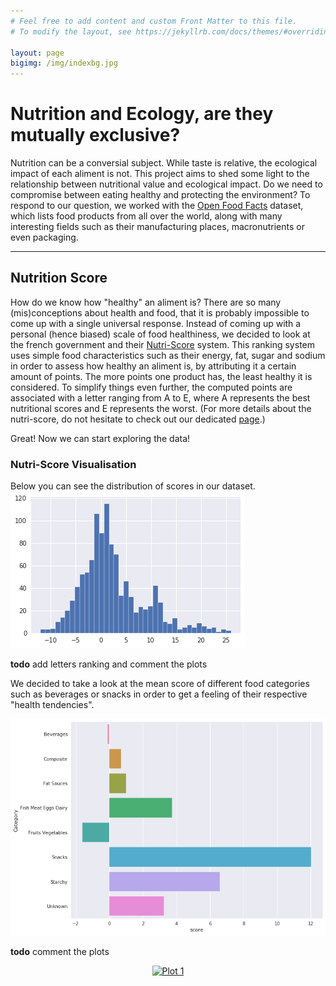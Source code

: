```yaml
---
# Feel free to add content and custom Front Matter to this file.
# To modify the layout, see https://jekyllrb.com/docs/themes/#overriding-theme-defaults

layout: page
bigimg: /img/indexbg.jpg
---
```


# Nutrition and Ecology, are they mutually exclusive?
Nutrition can be a conversial subject.
While taste is relative, the ecological impact of each aliment is not.
This project aims to shed some light to the relationship between nutritional value and ecological impact.
Do we need to compromise between eating healthy and protecting the environment?
To respond to our question, we worked with the [Open Food Facts](https://fr.openfoodfacts.org/ "Open Food Facts Web Page") dataset, which lists food products from all over the world, along with many interesting fields such as their manufacturing places, macronutrients or even packaging.

---

## Nutrition Score
How do we know how "healthy" an aliment is?
There are so many (mis)conceptions about health and food, that it is probably impossible to come up with a single universal response.
Instead of coming up with a personal (hence biased) scale of food healthiness, we decided to look at the french government and their [Nutri-Score](/nutri_score) system.
This ranking system uses simple food characteristics such as their energy, fat, sugar and sodium in order to assess how healthy an aliment is, by attributing it a certain amount of points.
The more points one product has, the least healthy it is considered.
To simplify things even further, the computed points are associated with a letter ranging from A to E, where A represents the best nutritional scores and E represents the worst.
(For more details about the nutri-score, do not hesitate to check out our dedicated [page](/nutri_score).)

Great! Now we can start exploring the data!

### Nutri-Score Visualisation
Below you can see the distribution of scores in our dataset.
![Scores Distribution](/img/scores_distribution.png)

**todo** add letters ranking and comment the plots

We decided to take a look at the mean score of different food categories such as beverages or snacks in order to get a feeling of their respective "health tendencies".

![Category Scores](/img/mean_category.png)

**todo** comment the plots

<div>
    <a href="https://plot.ly/~yohoy/1/?share_key=as8dcdEPaYUDvVX4spupis" target="_blank" title="Plot 1" style="display: block; text-align: center;"><img src="https://plot.ly/~yohoy/1.png?share_key=as8dcdEPaYUDvVX4spupis" alt="Plot 1" style="max-width: 100%;width: 600px;"  width="600" onerror="this.onerror=null;this.src='https://plot.ly/404.png';" /></a>
    <script data-plotly="yohoy:1" sharekey-plotly="as8dcdEPaYUDvVX4spupis" src="https://plot.ly/embed.js" async></script>
</div>

